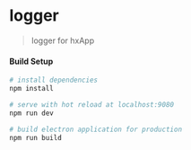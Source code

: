 # logger

> logger for hxApp

#### Build Setup

``` bash
# install dependencies
npm install

# serve with hot reload at localhost:9080
npm run dev

# build electron application for production
npm run build


```
